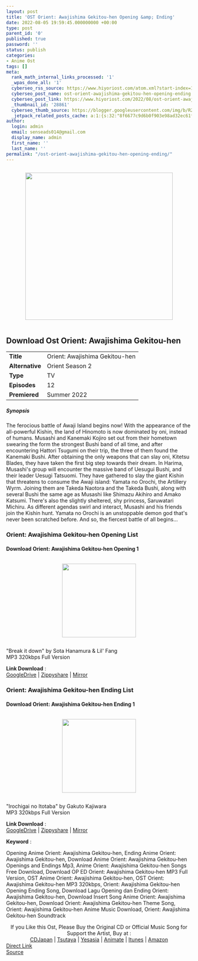 ```yaml
---
layout: post
title: 'OST Orient: Awajishima Gekitou-hen Opening &amp; Ending'
date: 2022-08-05 19:59:45.000000000 +00:00
type: post
parent_id: '0'
published: true
password: ''
status: publish
categories:
- Anime Ost
tags: []
meta:
  rank_math_internal_links_processed: '1'
  _wpas_done_all: '1'
  cyberseo_rss_source: https://www.hiyoriost.com/atom.xml?start-index=1
  cyberseo_post_name: ost-orient-awajishima-gekitou-hen-opening-ending
  cyberseo_post_link: https://www.hiyoriost.com/2022/08/ost-orient-awajishima-gekitou-hen.html
  _thumbnail_id: '28861'
  cyberseo_thumb_source: https://blogger.googleusercontent.com/img/b/R29vZ2xl/AVvXsEit6v-8Z9O0vBMt6bHo76DLemzMKVSqqyy9s4a_BqCdN-N6ONs2T9EIQfEEUOZUOeen8sSpEfrG5f5uYobixEWZTbsESY9LOhLdRf3sPoEIvJRwfQZO6MLx5PR3GQNa0IB26HyQn3XK_zJFlF_AIJXJATX-pTPIfCTYvwplIj6rfC7BrwY-surbEMkV/s400/bx146637-mzZXckqnA2EG.jpg
  _jetpack_related_posts_cache: a:1:{s:32:"8f6677c9d6b0f903e98ad32ec61f8deb";a:2:{s:7:"expires";i:1663342838;s:7:"payload";a:3:{i:0;a:1:{s:2:"id";i:28083;}i:1;a:1:{s:2:"id";i:28085;}i:2;a:1:{s:2:"id";i:29021;}}}}
author:
  login: admin
  email: senseads014@gmail.com
  display_name: admin
  first_name: ''
  last_name: ''
permalink: "/ost-orient-awajishima-gekitou-hen-opening-ending/"
---
```

<div class="separator" style="clear: both"><a href="https://blogger.googleusercontent.com/img/b/R29vZ2xl/AVvXsEit6v-8Z9O0vBMt6bHo76DLemzMKVSqqyy9s4a_BqCdN-N6ONs2T9EIQfEEUOZUOeen8sSpEfrG5f5uYobixEWZTbsESY9LOhLdRf3sPoEIvJRwfQZO6MLx5PR3GQNa0IB26HyQn3XK_zJFlF_AIJXJATX-pTPIfCTYvwplIj6rfC7BrwY-surbEMkV/s650/bx146637-mzZXckqnA2EG.jpg" style="display: block;padding: 1em 0;text-align: center"><img alt border="0" data-original-height="650" data-original-width="460" height="400" src="{{ site.baseurl }}/assets/2022/08/bx146637-mzZXckqnA2EG.jpg" /></a></div>
<div class="judulanime">
<h2>Download Ost Orient: Awajishima Gekitou-hen</h2>
</div>
<div class="info2" id="Info">
<table>
<tbody>
<tr>
<td class="tablex"><b>Title </b></td>
<td>Orient: Awajishima Gekitou-hen</td>
</tr>
<tr>
<td class="tablex"><b>Alternative </b></td>
<td>Orient Season 2</td>
</tr>
<tr>
<td class="tablex"><b>Type </b></td>
<td>TV</td>
</tr>
<tr>
<td class="tablex"><b>Episodes </b></td>
<td>12</td>
</tr>
<tr>
<td class="tablex"><b>Premiered </b></td>
<td>Summer 2022</td>
</tr>
</tbody>
</table>
</div>
<div class="sinopsis">
<h5>Synopsis</h5>
</div>
<div class="deskripsi">
<p>The ferocious battle of Awaji Island begins now! With the appearance of the all-powerful Kishin, the land of Hinomoto is now dominated by oni, instead of humans. Musashi and Kanemaki Kojiro set out from their hometown swearing the form the strongest Bushi band of all time, and after encountering Hattori Tsugumi on their trip, the three of them found the Kanemaki Bushi. After obtaining the only weapons that can slay oni, Kitetsu Blades, they have taken the first big step towards their dream. In Harima, Musashi's group will encounter the massive band of Uesugui Bushi, and their leader Uesugi Tatsuomi. They have gathered to slay the giant Kishin that threatens to consume the Awaji island: Yamata no Orochi, the Artillery Wyrm. Joining them are Takeda Naotora and the Takeda Bushi, along with several Bushi the same age as Musashi like Shimazu Akihiro and Amako Katsumi. There's also the slightly sheltered, shy princess, Saruwatari Michiru. As different agendas swirl and interact, Musashi and his friends join the Kishin hunt. Yamata no Orochi is an unstoppable demon god that's never been scratched before. And so, the fiercest battle of all begins...</p>
</div>
<div class="listz">
<h3>Orient: Awajishima Gekitou-hen Opening List</h3>
</div>
<div class="listz3">
<div class="listz1">
<h4>Download Orient: Awajishima Gekitou-hen Opening 1</h4>
</div>
<div class="listz2">
<div class="separator" style="clear: both"><a href="https://blogger.googleusercontent.com/img/b/R29vZ2xl/AVvXsEjz9IHr-6MgGvpoWguY60BGLQfo1dNJz7MAvyw9qJ1Um_lkv_bUaF1kRn-JC0d_J5n_5BKla0MPEnSKKV1tEtSUw7_2UuIcoYPleiEcs1YoBA_rXHxz82_FhTkcqx5GP7xmjBUdAP31t4y44ZlIvtScSw3HGdmdFVa4I_kIsMgjPK8ijxMAfaQY3-hp/s1000/cover%20%2853%29.jpg" style="display: block;padding: 1em 0;text-align: center"><img alt border="0" data-original-height="1000" data-original-width="1000" src="{{ site.baseurl }}/assets/2022/08/cover%20%2853%29.jpg" width="200" /></a></div>
<p>"Break it down" by Sota Hanamura &amp; Lil' Fang<br />MP3 320kbps Full Version
<p><b>Link Download</b> : <br /><a href="https://drive.google.com/file/d/1E6PtRHSPiHQReYdTjNOdEkbBl1zf8y90/view?usp=drivesdk" rel="nofollow noopener" target="_blank">GoogleDrive</a> | <a href="https://www75.zippyshare.com/v/0sHbMIPG/file.html" rel="nofollow noopener" target="_blank">Zippyshare</a> | <a href="https://mir.cr/1NAASTSA" rel="nofollow noopener" target="_blank">Mirror</a></p>
</div>
</div>
<div class="listz">
<h3>Orient: Awajishima Gekitou-hen Ending List</h3>
</div>
<div class="listz3">
<div class="listz1">
<h4>Download Orient: Awajishima Gekitou-hen Ending 1</h4>
</div>
<div class="listz2">
<div class="separator" style="clear: both"><a href="https://blogger.googleusercontent.com/img/b/R29vZ2xl/AVvXsEg_-sdIDbyzPm37-VKaquTmd8ucemAxS699pv6VxJVH9gRyIohLHbyOqmXO8hNIfEA8IQxce92PXpcOT2PXTLeiBN1TfsMj4qYiCaQUROdC34HAfWDSDdMYLW-TcD4p2eiQa3ND6yspbZqUEAAbW_rzb3PRz4ta7-WNHi8HbxFtfcWyDwudtbi5OX-G/s1300/CV221.jpg" style="display: block;padding: 1em 0;text-align: center"><img alt border="0" data-original-height="1300" data-original-width="1300" src="{{ site.baseurl }}/assets/2022/08/CV221.jpg" width="200" /></a></div>
<p>"Irochigai no Itotaba" by Gakuto Kajiwara<br />MP3 320kbps Full Version
<p><b>Link Download</b> : <br /><a href="https://drive.google.com/file/d/1gWY0wBUD0OM7Dwov1WbsilH-Hd7bCK9g/view?usp=drivesdk" rel="nofollow noopener" target="_blank">GoogleDrive</a> | <a href="https://www85.zippyshare.com/v/W3qYTLhE/file.html" rel="nofollow noopener" target="_blank">Zippyshare</a> | <a href="https://mir.cr/1MQXDG7V" rel="nofollow noopener" target="_blank">Mirror</a></p>
</div>
</div>
<p><b>Keyword</b> :
<div class="tagser">Opening Anime Orient: Awajishima Gekitou-hen, Ending Anime Orient: Awajishima Gekitou-hen, Download Anime Orient: Awajishima Gekitou-hen Openings and Endings Mp3, Anime Orient: Awajishima Gekitou-hen Songs Free Download, Download OP ED Orient: Awajishima Gekitou-hen MP3 Full Version, OST Anime Orient: Awajishima Gekitou-hen, OST Orient: Awajishima Gekitou-hen MP3 320kbps, Orient: Awajishima Gekitou-hen Opening Ending Song, Download Lagu Opening dan Ending Orient: Awajishima Gekitou-hen, Download Insert Song Anime Orient: Awajishima Gekitou-hen, Download Orient: Awajishima Gekitou-hen Theme Song, Orient: Awajishima Gekitou-hen Anime Music Download, Orient: Awajishima Gekitou-hen Soundtrack</div>
<p> 
<div class="buycd" align="center">If you Like this Ost, Please Buy the Original CD or Official Music Song for Support the Artist, Buy at : <br /><a href="https://www.cdjapan.co.jp/" target="_blank" rel="noopener">CDJapan</a> | <a href="https://shop.tsutaya.co.jp/" target="_blank" rel="noopener">Tsutaya</a> | <a href="https://www.yesasia.com/" target="_blank" rel="noopener">Yesasia</a> | <a href="https://www.animate-onlineshop.jp/" target="_blank" rel="noopener">Animate</a> | <a href="https://www.apple.com/jp/itunes" target="_blank" rel="noopener">Itunes</a> | <a href="https://amazon.co.jp/" target="_blank" rel="noopener">Amazon</a>
</div>
<div class="divbtn"> <a href="https://handymansurrender.com/fihup8buzv?key=94550f7ce39444073321dde3b8782f97" class="btn"><i class="fa fa-download"></i> Direct Link</a> <br /><a href="https://www.hiyoriost.com/2022/08/ost-orient-awajishima-gekitou-hen.html">Source</a> </div>
